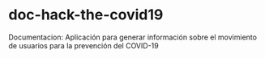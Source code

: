 # doc-hack-the-covid19
Documentacion: Aplicación para generar información sobre el movimiento de usuarios para la prevención del COVID-19
